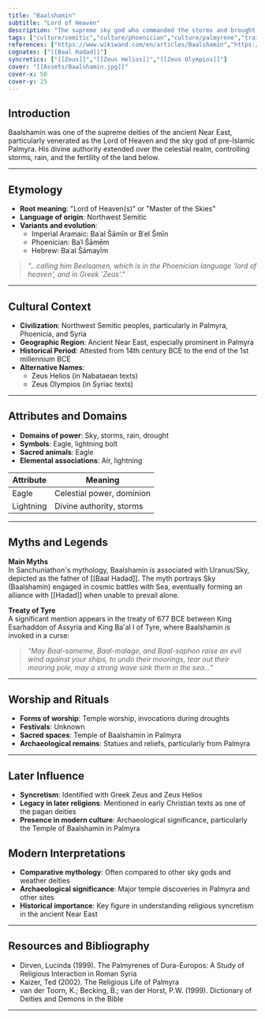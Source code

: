 ```yaml
---
title: "Baalshamin"
subtitle: "Lord of Heaven"
description: "The supreme sky god who commanded the storms and brought the rains to the ancient Near East"
tags: ["culture/semitic","culture/phoenician","culture/palmyrene","trait/sky","trait/storm","trait/male","trait/supreme_deity"]
references: ["https://www.wikiwand.com/en/articles/Baalshamin","https://en.wikipedia.org/wiki/Baal","https://www.britannica.com/topic/Baal-ancient-deity"]
cognates: ["[[Baal Hadad]]"]
syncretics: ["[[Zeus]]","[[Zeus Helios]]","[[Zeus Olympios]]"]
cover: "[[Assets/Baalshamin.jpg]]"
cover-x: 50
cover-y: 25
---
```

##  Introduction
Baalshamin was one of the supreme deities of the ancient Near East, particularly venerated as the Lord of Heaven and the sky god of pre-Islamic Palmyra. His divine authority extended over the celestial realm, controlling storms, rain, and the fertility of the land below.

---

## Etymology

- **Root meaning**: "Lord of Heaven(s)" or "Master of the Skies"
- **Language of origin**: Northwest Semitic
- **Variants and evolution**:
  - Imperial Aramaic: Baʿal Šāmīn or Bʿel Šmīn
  - Phoenician: Baʿl Šāmēm
  - Hebrew: Baʿal Šāmayīm

> _"...calling him Beelsamen, which is in the Phoenician language 'lord of heaven', and in Greek 'Zeus'."_

---

##  Cultural Context

- **Civilization**: Northwest Semitic peoples, particularly in Palmyra, Phoenicia, and Syria
- **Geographic Region**: Ancient Near East, especially prominent in Palmyra
- **Historical Period**: Attested from 14th century BCE to the end of the 1st millennium BCE
- **Alternative Names**:
  - Zeus Helios (in Nabataean texts)
  - Zeus Olympios (in Syriac texts)

---

## Attributes and Domains

- **Domains of power**: Sky, storms, rain, drought
- **Symbols**: Eagle, lightning bolt
- **Sacred animals**: Eagle
- **Elemental associations**: Air, lightning

| Attribute  | Meaning                    |
|------------|----------------------------|
| Eagle      | Celestial power, dominion  |
| Lightning  | Divine authority, storms    |

---

## Myths and Legends

**Main Myths**  
In Sanchuniathon's mythology, Baalshamin is associated with Uranus/Sky, depicted as the father of [[Baal Hadad]]. The myth portrays Sky (Baalshamin) engaged in cosmic battles with Sea, eventually forming an alliance with [[Hadad]] when unable to prevail alone.

**Treaty of Tyre**  
A significant mention appears in the treaty of 677 BCE between King Esarhaddon of Assyria and King Ba'al I of Tyre, where Baalshamin is invoked in a curse:

> _"May Baal-sameme, Baal-malage, and Baal-saphon raise an evil wind against your ships, to undo their moorings, tear out their mooring pole, may a strong wave sink them in the sea..."_

---

## Worship and Rituals

- **Forms of worship**: Temple worship, invocations during droughts
- **Festivals**: Unknown
- **Sacred spaces**: Temple of Baalshamin in Palmyra
- **Archaeological remains**: Statues and reliefs, particularly from Palmyra

---

## Later Influence

- **Syncretism**: Identified with Greek Zeus and Zeus Helios
- **Legacy in later religions**: Mentioned in early Christian texts as one of the pagan deities
- **Presence in modern culture**: Archaeological significance, particularly the Temple of Baalshamin in Palmyra

## Modern Interpretations

- **Comparative mythology**: Often compared to other sky gods and weather deities
- **Archaeological significance**: Major temple discoveries in Palmyra and other sites
- **Historical importance**: Key figure in understanding religious syncretism in the ancient Near East

---

## Resources and Bibliography

- Dirven, Lucinda (1999). The Palmyrenes of Dura-Europos: A Study of Religious Interaction in Roman Syria
- Kaizer, Ted (2002). The Religious Life of Palmyra
- van der Toorn, K.; Becking, B.; van der Horst, P.W. (1999). Dictionary of Deities and Demons in the Bible

---